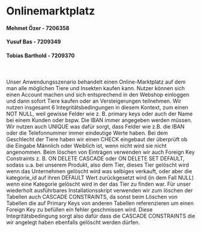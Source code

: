 # Onlinemarktplatz
#### Mehmet Özer - 7206358
#### Yusuf Bas - 7209349
#### Tobias Barthold - 7209370

<br><br>
Unser Anwendungsszenario behandelt einen Online-Marktplatz auf dem man alle möglichen Tiere und Insekten kaufen kann. Nutzer können sich einen Account machen und sich entsprechend in den Webshop einloggen und dann sofort Tiere kaufen oder an Versteigerungen teilnehmen. Wir nutzen insgesamt 6 Integritätsbedingungen in diesem Kontext, zum einen NOT NULL, weil gewisse Felder wie z. B. primary keys oder auch der Name bei einem Kunden oder bspw. Die IBAN immer angegeben werden müssen. Wir nutzen auch UNIQUE was dafür sorgt, dass Felder wie z.B. die IBAN oder die Telefonnummer immer eindeutige Werte haben.
Bei dem Geschlecht der Tiere haben wir einen CHECK eingebaut der überprüft ob die Eingabe Männlich oder Weiblich ist, wenn nicht wird sie nicht angenommen.
Beim löschen von Einträgen verwenden wir auch Foreign Key Constraints z. B. ON DELETE CASCADE oder ON DELETE SET DEFAULT, sodass u.a. bei unserem Produkt, also dem Tier, dieses Tier gelöscht wird wenn das Unternehmen gelöscht wird was selbiges verkauft, oder aber die kategorie_id auf ihren DEFAULT Wert zurückgesetzt wird (in dem Fall NULL) wenn eine Kategorie gelöscht wird in der das Tier zu finden war. Für unser wiederholt ausführbares Installationsskript verwenden wir zum löschen der Tabellen auch CASCADE CONSTRAINTS, da sonst beim Löschen von Tabellen die auf Primary Keys von anderen Tabellen referenzieren um einen Foreign Key zu befüllen ein fehler geschmissen wird. Diese Integritätsbedingung sorgt also dafür dass die CASCADE CONSTRAINTS die wir angelegt haben ebenfalls gelöscht werden dürfen.
